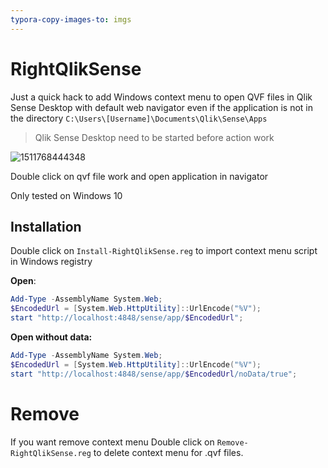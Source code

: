 ```yaml
---
typora-copy-images-to: imgs
---
```


# RightQlikSense


Just a quick hack to add Windows context menu to open QVF files in Qlik Sense Desktop with default web navigator even if the application is not in the directory `C:\Users\[Username]\Documents\Qlik\Sense\Apps`

> Qlik Sense Desktop need to be started before action work

![1511768444348](C:\dev\src\RightQlikSense\imgs/1511768444348.png)



Double click on qvf file work and open application in navigator



Only tested on Windows 10 




## Installation

Double click on `Install-RightQlikSense.reg` to import context menu script in Windows registry

**Open**:

```powershell
Add-Type -AssemblyName System.Web;
$EncodedUrl = [System.Web.HttpUtility]::UrlEncode("%V");
start "http://localhost:4848/sense/app/$EncodedUrl";
```

**Open without data:**

```powershell
Add-Type -AssemblyName System.Web;
$EncodedUrl = [System.Web.HttpUtility]::UrlEncode("%V");
start "http://localhost:4848/sense/app/$EncodedUrl/noData/true";
```



# Remove

If you want remove context menu Double click on `Remove-RightQlikSense.reg` to delete context menu for .qvf files.

